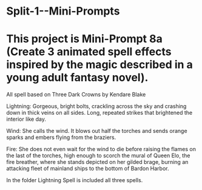 # Split-1--Mini-Prompts

# This project is Mini-Prompt 8a (Create 3 animated spell effects inspired by the magic described in a young adult fantasy novel).
  
  All spell based on Three Dark Crowns by Kendare Blake
  
  Lightning: Gorgeous, bright bolts, crackling across the sky and crashing down in thick veins on all sides. Long, repeated strikes that brightened the interior like day.
  
  Wind: She calls the wind. It blows out half the torches and sends orange sparks and embers flying from the braziers.
  
  Fire: She does not even wait for the wind to die before raising the flames on the last of the torches, high enough to scorch the mural of Queen Elo, the fire breather, where she stands depicted on her gilded brage, burning an attacking fleet of mainland ships to the bottom of Bardon Harbor.
  
  In the folder Lightning Spell is included all three spells.
